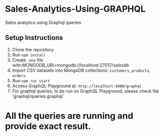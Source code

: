 # Sales-Analytics-Using-GRAPHQL
Sales analytics using Graphql queries 

## Setup Instructions


1. Clone the repository
2. Run `npm install`
3. Create `.env` file with:MONGODB_URI=mongodb://localhost:27017/salesdb
4. Import CSV datasets into MongoDB collections: `customers`, `products`, `orders`
5. Run `npm run start`
6. Access GraphQL Playground at: `http://localhost:4000/graphql`
7. For graphql queries, to be run on GraphQL Playground, please check file 'graphql/queries.graphql'. 

# All the queries are running and provide exact result. 




